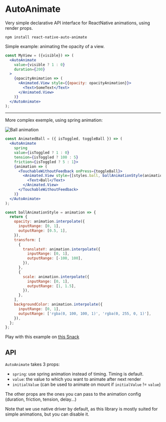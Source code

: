 AutoAnimate
==========================

Very simple declarative API interface for ReactNative animations, using render props.

```
npm install react-native-auto-animate
```


Simple example: animating the opacity of a view.

```jsx
const MyView = ({visible}) => (
  <AutoAnimate
    value={visible ? 1 : 0}
    duration={200}
  >
    {opacityAnimation => (
      <Animated.View style={{opacity: opacityAnimation}}>
        <Text>SomeText</Text>
      </Animated.View>
    )}
  </AutoAnimate>
);
```  

---------------------------------------------

More complex exemple, using spring animation:

![Ball animation](https://thumbs.gfycat.com/ShinyCreamyHummingbird-size_restricted.gif)


```jsx
const AnimatedBall = ({ isToggled, toggleBall }) => (
  <AutoAnimate
    spring
    value={isToggled ? 1 : 0}
    tension={isToggled ? 100 : 5}
    friction={isToggled ? 5 : 1}>
    {animation => (
      <TouchableWithoutFeedback onPress={toggleBall}>
        <Animated.View style={[styles.ball, ballAnimationStyle(animation)]}>
          <Text>Ball</Text>
        </Animated.View>
      </TouchableWithoutFeedback>
    )}
  </AutoAnimate>
);

const ballAnimationStyle = animation => {
  return {
    opacity: animation.interpolate({
      inputRange: [0, 1],
      outputRange: [0.5, 1],
    }),
    transform: [
      {
        translateY: animation.interpolate({
          inputRange: [0, 1],
          outputRange: [-100, 100],
        }),
      },
      {
        scale: animation.interpolate({
          inputRange: [0, 1],
          outputRange: [1, 1.5],
        }),
      },
    ],
    backgroundColor: animation.interpolate({
      inputRange: [0, 1],
      outputRange: ['rgba(0, 100, 100, 1)', 'rgba(0, 255, 0, 1)'],
    }),
  };
};
```  

Play with this example on [this Snack](https://snack.expo.io/SkcRi1YLf)


## API

`AutoAnimate` takes 3 props:

- `spring`: use spring animation instead of timing. Timing is default.
- `value`: the value to which you want to animate after next render
- `initialValue` (can be used to animate on mount if `initialValue` != `value`)

The other props are the ones you can pass to the animation config (duration, friction, tension, delay...)

Note that we use native driver by default, as this library is mostly suited for simple animations, but you can disable it.

